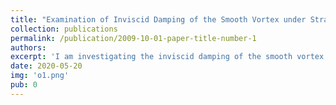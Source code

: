 ```yaml
---
title: "Examination of Inviscid Damping of the Smooth Vortex under Strain"
collection: publications
permalink: /publication/2009-10-01-paper-title-number-1
authors: 
excerpt: 'I am investigating the inviscid damping of the smooth vortex under strain using electron plasma.'
date: 2020-05-20
img: 'o1.png'
pub: 0
---
```

